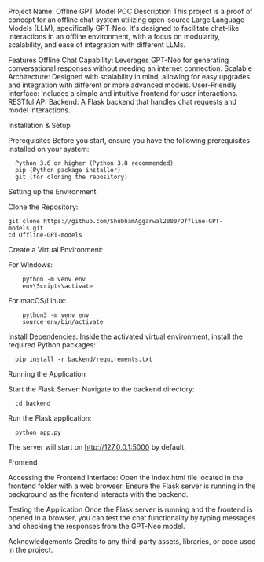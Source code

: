 Project Name: Offline GPT Model POC
Description
This project is a proof of concept for an offline chat system utilizing open-source Large Language Models (LLM), specifically GPT-Neo. It's designed to facilitate chat-like interactions in an offline environment, with a focus on modularity, scalability, and ease of integration with different LLMs.

Features
Offline Chat Capability: Leverages GPT-Neo for generating conversational responses without needing an internet connection.
Scalable Architecture: Designed with scalability in mind, allowing for easy upgrades and integration with different or more advanced models.
User-Friendly Interface: Includes a simple and intuitive frontend for user interactions.
RESTful API Backend: A Flask backend that handles chat requests and model interactions.


Installation & Setup

Prerequisites
Before you start, ensure you have the following prerequisites installed on your system:

      Python 3.6 or higher (Python 3.8 recommended)
      pip (Python package installer)
      git (for cloning the repository)


Setting up the Environment

Clone the Repository:

    git clone https://github.com/ShubhamAggarwal2000/Offline-GPT-models.git
    cd Offline-GPT-models


Create a Virtual Environment:

  For Windows:
  
        python -m venv env
        env\Scripts\activate
        
  For macOS/Linux:

        python3 -m venv env
        source env/bin/activate


Install Dependencies:
Inside the activated virtual environment, install the required Python packages:        

      pip install -r backend/requirements.txt


Running the Application

  Start the Flask Server:
  Navigate to the backend directory:
          
      cd backend
  Run the Flask application:

      python app.py

  The server will start on http://127.0.0.1:5000 by default.

Frontend

Accessing the Frontend Interface:
Open the index.html file located in the frontend folder with a web browser.
Ensure the Flask server is running in the background as the frontend interacts with the backend.

Testing the Application
Once the Flask server is running and the frontend is opened in a browser, you can test the chat functionality by typing messages and checking the responses from the GPT-Neo model.

Acknowledgements
Credits to any third-party assets, libraries, or code used in the project.
